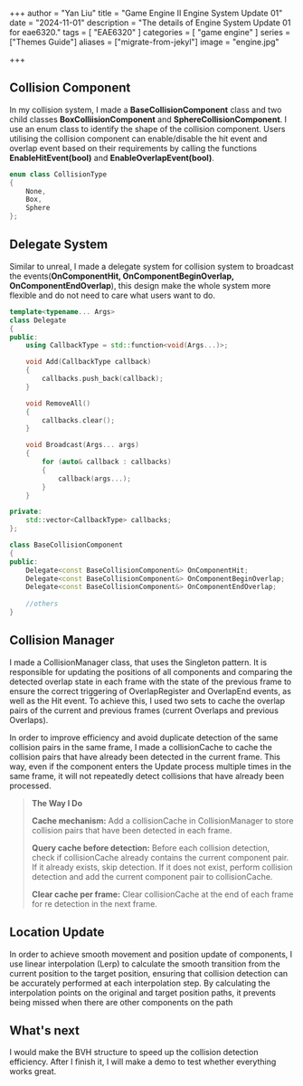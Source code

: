 +++
author = "Yan Liu"
title = "Game Engine II Engine System Update 01"
date = "2024-11-01"
description = "The details of Engine System Update 01 for eae6320."
tags = [
    "EAE6320"
]
categories = [
    "game engine"
]
series = ["Themes Guide"]
aliases = ["migrate-from-jekyl"]
image = "engine.jpg"

+++

## Collision Component

In my collision system, I made a **BaseCollisionComponent** class and two child classes **BoxColliisionComponent** and **SphereCollisionComponent**. I use an enum class to identify the shape of the collision component. Users utilising the collision component can enable/disable the hit event and overlap event based on their requirements by calling the functions **EnableHitEvent(bool)** and **EnableOverlapEvent(bool)**. 

~~~c++
enum class CollisionType
{
    None,
    Box,
    Sphere
};
~~~



## Delegate System

Similar to unreal, I made a delegate system for collision system to broadcast the events(**OnComponentHit, OnComponentBeginOverlap, OnComponentEndOverlap**), this design make the whole system more flexible and do not need to care what users want to do.

~~~c++
template<typename... Args>
class Delegate 
{
public:
    using CallbackType = std::function<void(Args...)>;

    void Add(CallbackType callback) 
    {
        callbacks.push_back(callback);
    }

    void RemoveAll() 
    {
        callbacks.clear();
    }

    void Broadcast(Args... args) 
    {
        for (auto& callback : callbacks) 
        {
            callback(args...);
        }
    }

private:
    std::vector<CallbackType> callbacks;
};

class BaseCollisionComponent
{
public:
    Delegate<const BaseCollisionComponent&> OnComponentHit;
    Delegate<const BaseCollisionComponent&> OnComponentBeginOverlap;
    Delegate<const BaseCollisionComponent&> OnComponentEndOverlap;
    
    //others
}
~~~



## Collision Manager

I made a CollisionManager class, that uses the Singleton pattern. It is responsible for updating the positions of all components and comparing the detected overlap state in each frame with the state of the previous frame to ensure the correct triggering of OverlapRegister and OverlapEnd events, as well as the Hit event. To achieve this, I used two sets to cache the overlap pairs of the current and previous frames (current Overlaps and previous Overlaps).



In order to improve efficiency and avoid duplicate detection of the same collision pairs in the same frame, I made a collisionCache to cache the collision pairs that have already been detected in the current frame. This way, even if the component enters the Update process multiple times in the same frame, it will not repeatedly detect collisions that have already been processed.

> **The Way I Do**
>
> **Cache mechanism:** Add a collisionCache in CollisionManager to store collision pairs that have been detected in each frame.
>
> **Query cache before detection:** Before each collision detection, check if collisionCache already contains the current component pair.
> If it already exists, skip detection. If it does not exist, perform collision detection and add the current component pair to collisionCache.
>
> **Clear cache per frame:** Clear collisionCache at the end of each frame for re detection in the next frame.



## Location Update

In order to achieve smooth movement and position update of components, I use linear interpolation (Lerp) to calculate the smooth transition from the current position to the target position, ensuring that collision detection can be accurately performed at each interpolation step. By calculating the interpolation points on the original and target position paths, it prevents being missed when there are other components on the path



## What's next

I would make the BVH structure to speed up the collision detection efficiency. After I finish it, I will make a demo to test whether everything works great.

